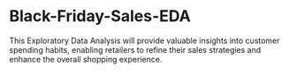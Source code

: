 # Black-Friday-Sales-EDA
This Exploratory Data Analysis will provide valuable insights into customer spending habits, enabling retailers to refine their sales strategies and enhance the overall shopping experience.

